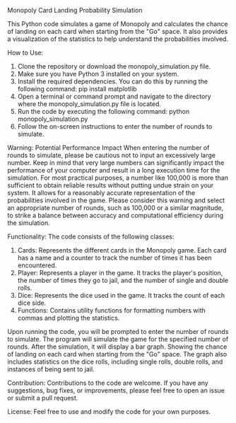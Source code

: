 Monopoly Card Landing Probability Simulation

This Python code simulates a game of Monopoly and calculates the chance of landing on each card when starting from the "Go" space. It also provides a visualization of the statistics to help understand the probabilities involved.

How to Use:

1. Clone the repository or download the monopoly_simulation.py file.
2. Make sure you have Python 3 installed on your system.
3. Install the required dependencies. You can do this by running the following command:
pip install matplotlib
4. Open a terminal or command prompt and navigate to the directory where the monopoly_simulation.py file is located.
5. Run the code by executing the following command:
python monopoly_simulation.py
6. Follow the on-screen instructions to enter the number of rounds to simulate.

Warning: Potential Performance Impact
When entering the number of rounds to simulate, please be cautious not to input an excessively large number. Keep in mind that very large numbers can significantly impact the performance of your computer and result in a long execution time for the simulation.
For most practical purposes, a number like 100,000 is more than sufficient to obtain reliable results without putting undue strain on your system. It allows for a reasonably accurate representation of the probabilities involved in the game.
Please consider this warning and select an appropriate number of rounds, such as 100,000 or a similar magnitude, to strike a balance between accuracy and computational efficiency during the simulation.

Functionality:
The code consists of the following classes:

1. Cards: Represents the different cards in the Monopoly game. Each card has a name and a counter to track the number of times it has been encountered.
2. Player: Represents a player in the game. It tracks the player's position, the number of times they go to jail, and the number of single and double rolls.
3. Dice: Represents the dice used in the game. It tracks the count of each dice side.
4. Functions: Contains utility functions for formatting numbers with commas and plotting the statistics.

Upon running the code, you will be prompted to enter the number of rounds to simulate. The program will simulate the game for the specified number of rounds. After the simulation, it will display a bar graph. Showing the chance of landing on each card when starting from the "Go" space. The graph also includes statistics on the dice rolls, including single rolls, double rolls, and instances of being sent to jail.

Contribution:
Contributions to the code are welcome. If you have any suggestions, bug fixes, or improvements, please feel free to open an issue or submit a pull request.

License:
Feel free to use and modify the code for your own purposes.
